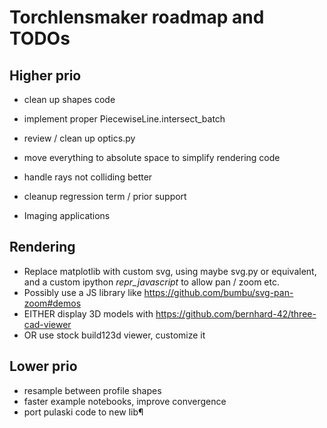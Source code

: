 # Torchlensmaker roadmap and TODOs

## Higher prio

* clean up shapes code
* implement proper PiecewiseLine.intersect_batch

* review / clean up optics.py
* move everything to absolute space to simplify rendering code


* handle rays not colliding better
* cleanup regression term / prior support
* Imaging applications

## Rendering

* Replace matplotlib with custom svg, using maybe svg.py or equivalent, and a custom ipython _repr_javascript_ to allow pan / zoom etc.
* Possibly use a JS library like https://github.com/bumbu/svg-pan-zoom#demos
* EITHER display 3D models with https://github.com/bernhard-42/three-cad-viewer
* OR use stock build123d viewer, customize it

## Lower prio


* resample between profile shapes
* faster example notebooks, improve convergence
* port pulaski code to new lib¶
